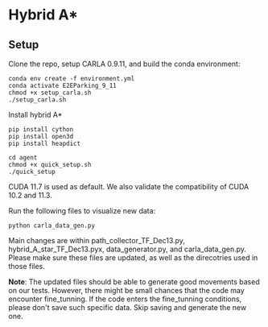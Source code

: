 # Hybrid A*


## Setup

Clone the repo, setup CARLA 0.9.11, and build the conda environment:

```Shell
conda env create -f environment.yml
conda activate E2EParking_9_11
chmod +x setup_carla.sh
./setup_carla.sh
```
Install hybrid A*
```Shell
pip install cython
pip install open3d
pip install heapdict

cd agent
chmod +x quick_setup.sh
./quick_setup
```
CUDA 11.7 is used as default. We also validate the compatibility of CUDA 10.2 and 11.3.

Run the following files to visualize new data:
```Shell
python carla_data_gen.py
```
Main changes are within path_collector_TF_Dec13.py, hybrid_A_star_TF_Dec13.pyx, data_generator.py, and carla_data_gen.py. Please make sure these files are updated, as well as the direcotries used in those files.

**Note**: The updated files should be able to generate good movements based on our tests. However, there might be small chances that the code may encounter fine_tunning. If the code enters the fine_tunning conditions, please don't save such specific data. Skip saving and generate the new one. 
